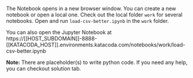 The Notebook opens in a new browser window. You can create a new notebook or open a local one. Check out the local folder `work` for several notebooks. Open and run `load-csv-better.ipynb` in the `work` folder.

You can also open the Jupyter Notebook at https://[[HOST_SUBDOMAIN]]-8888-[[KATACODA_HOST]].environments.katacoda.com/notebooks/work/load-csv-better.ipynb

**Note:**
There are placeholder(s) to write python code. If you need any help, you can checkout solution tab.